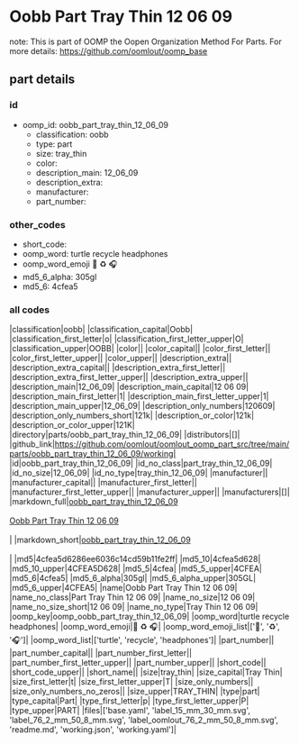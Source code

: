 # Oobb Part Tray Thin 12 06 09  

note: This is part of OOMP the Oopen Organization Method For Parts. For more details: https://github.com/oomlout/oomp_base

##  part details





### id
* oomp_id: oobb_part_tray_thin_12_06_09
  * classification: oobb
  * type: part
  * size: tray_thin
  * color: 
  * description_main: 12_06_09
  * description_extra: 
  * manufacturer: 
  * part_number: 

### other_codes
* short_code: 
* oomp_word: turtle recycle headphones
* oomp_word_emoji :turtle: :recycle: :headphones:
* md5_6_alpha: 305gl
* md5_6: 4cfea5

### all codes 
|classification|oobb|
|classification_capital|Oobb|
|classification_first_letter|o|
|classification_first_letter_upper|O|
|classification_upper|OOBB|
|color||
|color_capital||
|color_first_letter||
|color_first_letter_upper||
|color_upper||
|description_extra||
|description_extra_capital||
|description_extra_first_letter||
|description_extra_first_letter_upper||
|description_extra_upper||
|description_main|12_06_09|
|description_main_capital|12 06 09|
|description_main_first_letter|1|
|description_main_first_letter_upper|1|
|description_main_upper|12_06_09|
|description_only_numbers|120609|
|description_only_numbers_short|121k|
|description_or_color|121k|
|description_or_color_upper|121K|
|directory|parts/oobb_part_tray_thin_12_06_09|
|distributors|[]|
|github_link|https://github.com/oomlout/oomlout_oomp_part_src/tree/main/parts/oobb_part_tray_thin_12_06_09/working|
|id|oobb_part_tray_thin_12_06_09|
|id_no_class|part_tray_thin_12_06_09|
|id_no_size|12_06_09|
|id_no_type|tray_thin_12_06_09|
|manufacturer||
|manufacturer_capital||
|manufacturer_first_letter||
|manufacturer_first_letter_upper||
|manufacturer_upper||
|manufacturers|[]|
|markdown_full|[oobb_part_tray_thin_12_06_09](https://github.com/oomlout/oomlout_oomp_part_src/tree/main/parts/oobb_part_tray_thin_12_06_09/working)<br>[](https://github.com/oomlout/oomlout_oomp_part_src/tree/main/parts/oobb_part_tray_thin_12_06_09/working)<br>[Oobb Part Tray Thin 12 06 09](https://github.com/oomlout/oomlout_oomp_part_src/tree/main/parts/oobb_part_tray_thin_12_06_09/working)<br><br>|
|markdown_short|[oobb_part_tray_thin_12_06_09](https://github.com/oomlout/oomlout_oomp_part_src/tree/main/parts/oobb_part_tray_thin_12_06_09/working)<br><br>|
|md5|4cfea5d6286ee6036c14cd59b11fe2ff|
|md5_10|4cfea5d628|
|md5_10_upper|4CFEA5D628|
|md5_5|4cfea|
|md5_5_upper|4CFEA|
|md5_6|4cfea5|
|md5_6_alpha|305gl|
|md5_6_alpha_upper|305GL|
|md5_6_upper|4CFEA5|
|name|Oobb Part Tray Thin 12 06 09|
|name_no_class|Part Tray Thin 12 06 09|
|name_no_size|12 06 09|
|name_no_size_short|12 06 09|
|name_no_type|Tray Thin 12 06 09|
|oomp_key|oomp_oobb_part_tray_thin_12_06_09|
|oomp_word|turtle recycle headphones|
|oomp_word_emoji|:turtle: :recycle: :headphones:|
|oomp_word_emoji_list|[':turtle:', ':recycle:', ':headphones:']|
|oomp_word_list|['turtle', 'recycle', 'headphones']|
|part_number||
|part_number_capital||
|part_number_first_letter||
|part_number_first_letter_upper||
|part_number_upper||
|short_code||
|short_code_upper||
|short_name||
|size|tray_thin|
|size_capital|Tray Thin|
|size_first_letter|t|
|size_first_letter_upper|T|
|size_only_numbers||
|size_only_numbers_no_zeros||
|size_upper|TRAY_THIN|
|type|part|
|type_capital|Part|
|type_first_letter|p|
|type_first_letter_upper|P|
|type_upper|PART|
|files|['base.yaml', 'label_15_mm_30_mm.svg', 'label_76_2_mm_50_8_mm.svg', 'label_oomlout_76_2_mm_50_8_mm.svg', 'readme.md', 'working.json', 'working.yaml']|
